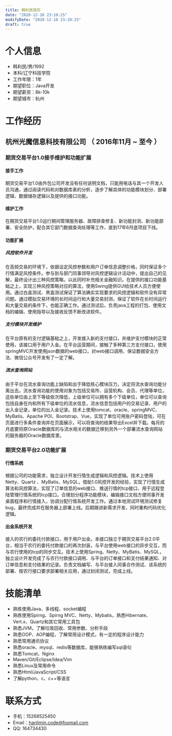 ```yaml
---
title: 韩利民简历
date: "2020-12-10 23:10:25"
modifyDate: "2020-12-10 23:10:25"
draft: true
---
```



# 个人信息

 - 韩利民/男/1992
 - 本科/辽宁科技学院
 - 工作年限：1年
 - 期望职位：Java开发
 - 期望薪资：8k-10k
 - 期望城市：杭州


# 工作经历

## 杭州光魔信息科技有限公司 （ 2016年11月 ~ 至今 ）

### 期货交易平台1.0接手维护和功能扩展

#### 接手工作
期货交易平台1.0由外包公司开发没有任何说明文档，只能用电话与其一个开发人员沟通，通过阅读代码和对数据库表的分析，逐步了解具体的功能模块划分、部署逻辑、数据储存逻辑以及提供的接口功能。
#### 维护工作
 在期货交易平台1.0运行期间管理服务器、故障排查修复、新功能封测、新功能部署、安全防护，配合其它部门数据查询处理等工作，直到17年6月底项目下线。

####    功能扩展

#####   风控软件开发
在高频交易的环境下，依据设定风控参数和用户订单信息调整价格，同时保证多个行情满足风控条件。参与到与部门同事领导对风控逻辑设计活动中，提出自己的见解，最终设计出三种风控策略，以此同时补充相关金融知识。在提供的接口功能基础之上，实现三种风控策略对应的算法，使用Swing提供GUI给技术人员方便使用。通过白盒测试、黑盒测试保证了算法确实实现要求的风控逻辑和软件没有异常问题。通过模拟交易环境的长时间运行和大量交易封测，保证了软件在长时间运行和大量交易的条件下，也能正确工作。通过测试后，负责java工程的打包、使用文档的编辑、使用指导以及接收反馈不断改进软件。

#####   支付模块开发维护
在平台原有的支付逻辑基础之上，开发接入新的支付接口，并维护支付模块的正常使用，该接口用于用户入金。在平台运营期间，接触了多种第三方支付接口，使用springMVC开发使用json数据的web接口，对web接口调用、保证数据安全方法、微信公众号开发有了一定了解。

##### 流水查询网站
由于平台在流水查询功能上缺陷和出于降低核心模块压力，决定将流水查询功能分离出去。流水查询功能的使用对象为包括交易所、运营机构、会员、代理等单位，这些单位由上至下等级依次降低，上级单位可以拥有多个下级单位，单位可以查询包括自身在内和所有下级单位的流水信息，流水信息包括用户的交易记录、用户的出入金记录，单位的出入金记录。技术上使用tomcat、oracle、springMVC、MyBatis、Apache POI、Bootstrap、Vue，实现了单位可用账户密码登陆，可在页面进行多条件查询并在页面展示，可以将查询的结果导出Excel并下载。每月的月底要将原Oracle数据库的与流水相关的数据迁移到另外一个部署流水查询网站的服务器的Oracle数据库里。

### 期货交易平台2.0功能扩展

####    行情系统
根据公司的功能需求，独立设计开发行情生成逻辑和风控逻辑。技术上使用Netty、Quartz 、MyBatis、MySQL，借助1.0风控开发的经验，实现了行情生成算法和风控算法，实现了订单信息的web接口、推送行情的tcp接口、用于远程登陆管理行情系统的tcp接口。合理划分程序功能模块，编辑接口文档方便同事开发桌面程序和行情接入，协调分配行情系统开发工作。通过本地测试环境测试修复bug，最终完成并在服务器上部署上线。后期跟进新需求开发，同时重构代码优化逻辑。

####   出金系统开发
接入的农行的委托付款接口，用于用户出金。本接口独立于期货交易平台2.0平台，相当于农行的委托付款接口的再次封装，与平台使用web接口的异步交互，而与农行使用的tcp的同步交互。技术上使用Spring、Netty、MyBatis、MySQL，独立设计开发完成了与农行付款接口调用、与平台的订单接口和支付结果通知、对订单信息和支付结果的记录。负责文档编写、与平台接入同事合作测试、该系统的部署、按农行接口要求部署相关应用，通过封闭测试，完成上线。

# 技能清单
- 熟练使用Java、多线程、socket编程
- 熟练使用Spirng、Spirng MVC、Netty、Mybatis，熟悉Hibernate、Vert.x、Quartz和其它常用工具包
- 熟悉JVM，了解垃圾回收、常用参数、分析手段
- 熟悉OOP、AOP编程，了解常用设计模式，有一定的程序设计能力
- 熟悉常用通讯协议
- 熟悉oracle、mysql、redis等数据库，能够熟练编写sql语句
- 熟悉Tomcat、Nginx
- Maven/Git/Eclipse/Idea/Vim 
- 熟悉Linux及常用命令
- 熟悉Html/JavaScript/CSS
- 了解python、c、c++等语言

# 联系方式

- 手机：15268525450
- Email：hanlimin.code@foxmail.com
- QQ: 164734430
